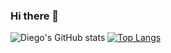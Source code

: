 ### Hi there 👋

<!--
**mldiego/mldiego** is a ✨ _special_ ✨ repository because its `README.md` (this file) appears on your GitHub profile.

Here are some ideas to get you started:

- 🔭 I’m currently working on ...
- 🌱 I’m currently learning ...
- 👯 I’m looking to collaborate on ...
- 🤔 I’m looking for help with ...
- 💬 Ask me about ...
- 📫 How to reach me: ...
- 😄 Pronouns: ...
- ⚡ Fun fact: ...
-->

![Diego's GitHub stats](https://github-readme-stats.vercel.app/api?username=mldiego&count_private=true&show_icons=true&theme=dracule)
[![Top Langs](https://github-readme-stats.vercel.app/api/top-langs/?username=mldiego&layout=compact)](https://github.com/mldiego/github-readme-stats)
